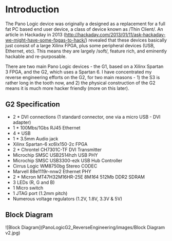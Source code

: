 # Introduction

The Pano Logic device was originally a designed as a replacement for a full fat PC based end user device, a class of device known as /Thin Client/. An article in Hackaday in 2013 (http://hackaday.com/2013/01/11/ask-hackaday-we-might-have-some-fpgas-to-hack/) revealed that these devices basically just consist of a large Xilinx FPGA, plus some peripheral devices (USB, Ethernet, etc). This means they are largely /soft/, feature rich, and eminently hackable and re-purposable.

There are two main Pano Logic devices - the G1, based on a Xilinx Spartan 3 FPGA, and the G2, which uses a Spartan 6. I have concentrated my reverse engineering efforts on the G2, for two main reasons - 1) the S3 is rather long in the tooth now, and 2) the physical construction of the G2 means it is much more hacker friendly (more on this later).

## G2 Specification

* 2 * DVI connections (1 standard connector, one via a micro USB - DVI adapter)
* 1 * 100Mbs/1Gbs RJ45 Ethernet
* 4 * USB
* 1 * 3.5mm Audio jack
* Xilinx Spartan-6 xc6lx150-2c FPGA
* 2 * Chrontel CH7301C-TF DVI Transmitter
* Microchip SMSC USB2514hzh USB PHY
* Microchip SMSC USB3300-ezk USB Hub Controller
* Cirrus Logic WM8750bg Stereo CODEC
* Marvell 88e1119r-nnw2 Ethernet PHY
* 2 * Micron MT47H32M16HR-25E 8M*16*4 512Mb DDR2 SDRAM 
* 3 LEDs (R, G and B)
* 1 Micro switch
* 1 JTAG port (1.2mm pitch)
* Numerous voltage regulators (1.2V, 1.8V, 3.3V & 5V)

## Block Diagram

![Block Diagram](PanoLogicG2_ReverseEngineering/images/Block Diagram v2.jpg)
